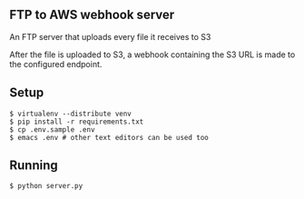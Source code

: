 FTP to AWS webhook server
-------------------------

An FTP server that uploads every file it receives to S3

After the file is uploaded to S3, a webhook containing the S3 URL is made to the configured endpoint.

Setup
-----

    $ virtualenv --distribute venv
    $ pip install -r requirements.txt
    $ cp .env.sample .env
    $ emacs .env # other text editors can be used too

Running
-------

    $ python server.py


